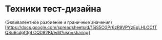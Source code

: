 # Техники тест-дизайна
(Эквивалентное разбиение и граничные значения)[https://docs.google.com/spreadsheets/d/15jS5CGPr6zR9VPYzEgLHLOCfTQSu6cdgf0gLOQD82KI/edit?usp=sharing]
